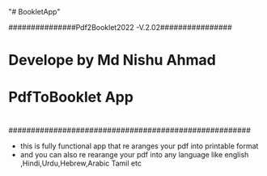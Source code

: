 "# BookletApp" 

###############Pdf2Booklet2022 -V.2.02################
#	       Develope by Md Nishu Ahmad                #
#             PdfToBooklet App                  
#                                                    #
######################################################
- this is fully functional app that re aranges your pdf into printable format
- and you can also re rearange your pdf into any language like english ,Hindi,Urdu,Hebrew,Arabic Tamil etc
